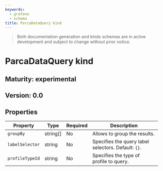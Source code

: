 ```yaml
---
keywords:
  - grafana
  - schema
title: ParcaDataQuery kind
---
```

> Both documentation generation and kinds schemas are in active development and subject to change without prior notice.

# ParcaDataQuery kind

## Maturity: experimental
## Version: 0.0

## Properties

| Property        | Type     | Required | Description                                         |
|-----------------|----------|----------|-----------------------------------------------------|
| `groupBy`       | string[] | No       | Allows to group the results.                        |
| `labelSelector` | string   | No       | Specifies the query label selectors. Default: `{}`. |
| `profileTypeId` | string   | No       | Specifies the type of profile to query.             |


